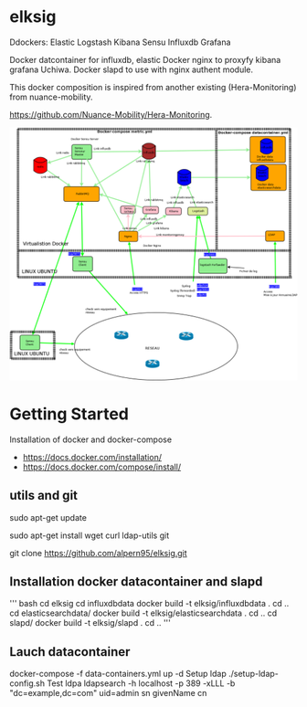 # elksig

Ddockers: 
Elastic Logstash Kibana Sensu Influxdb Grafana

Docker datcontainer for influxdb, elastic
Docker nginx to proxyfy kibana grafana Uchiwa.
Docker slapd to use with nginx authent module.

This docker composition is inspired from another existing (Hera-Monitoring) from nuance-mobility.

https://github.com/Nuance-Mobility/Hera-Monitoring.

![Architecture](https://github.com/alpern95/elksig/blob/master/ELKSIG.png)

# Getting Started

Installation of docker and docker-compose
 
- https://docs.docker.com/installation/
- https://docs.docker.com/compose/install/


## utils and git

sudo apt-get update

sudo apt-get install wget curl ldap-utils git

git clone https://github.com/alpern95/elksig.git

## Installation docker datacontainer and slapd

''' bash
cd elksig
cd influxdbdata
docker build -t elksig/influxdbdata .
cd ..
cd elasticsearchdata/
docker build -t elksig/elasticsearchdata .
cd ..
cd slapd/
docker build -t elksig/slapd .
cd ..
'''

## Lauch datacontainer

docker-compose -f data-containers.yml up -d
Setup ldap
./setup-ldap-config.sh
Test ldpa
ldapsearch -h localhost -p 389 -xLLL -b "dc=example,dc=com" uid=admin sn givenName cn


